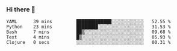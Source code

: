 ### Hi there 👋

<!--
**gustavkrist/gustavkrist** is a ✨ _special_ ✨ repository because its `README.md` (this file) appears on your GitHub profile.

Here are some ideas to get you started:

- 🔭 I’m currently working on ...
- 🌱 I’m currently learning ...
- 👯 I’m looking to collaborate on ...
- 🤔 I’m looking for help with ...
- 💬 Ask me about ...
- 📫 How to reach me: ...
- 😄 Pronouns: ...
- ⚡ Fun fact: ...
-->

<!--START_SECTION:waka-->

```text
YAML      39 mins         █████████████░░░░░░░░░░░░   52.55 %
Python    23 mins         ████████░░░░░░░░░░░░░░░░░   31.53 %
Bash      7 mins          ██▒░░░░░░░░░░░░░░░░░░░░░░   09.68 %
Text      4 mins          █▒░░░░░░░░░░░░░░░░░░░░░░░   05.93 %
Clojure   0 secs          ░░░░░░░░░░░░░░░░░░░░░░░░░   00.31 %
```

<!--END_SECTION:waka-->
